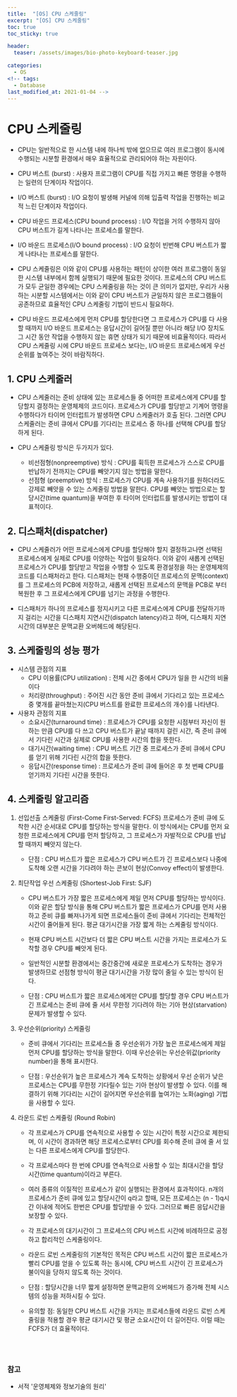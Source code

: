 ```yaml
---
title:  "[OS] CPU 스케줄링"
excerpt: "[OS] CPU 스케줄링"
toc: true
toc_sticky: true

header:
  teaser: /assets/images/bio-photo-keyboard-teaser.jpg

categories:
  - OS
<!-- tags:
  - Database 
last_modified_at: 2021-01-04 -->
---
```

# CPU 스케줄링
- CPU는 일반적으로 한 시스템 내에 하나씩 밖에 없으므로 여러 프로그램이 동시에 수행되는 시분할 환경에서 매우 효율적으로 관리되어야 하는 자원이다.

- CPU 버스트 (burst) : 사용자 프로그램이 CPU를 직접 가지고 빠른 명령을 수행하는 일련의 단계이자 작업이다.
- I/O 버스트 (burst) : I/O 요청이 발생해 커널에 의해 입출력 작업을 진행하는 비교적 느린 단계이자 작업이다.
- CPU 바운드 프로세스(CPU bound process) : I/O 작업을 거의 수행하지 않아 CPU 버스트가 길게 나타나는 프로세스를 말한다.
- I/O 바운드 프로세스(I/O bound process) : I/O 요청이 빈번해 CPU 버스트가 짧게 나타나는 프로세스를 말한다.

- CPU 스케줄링은 이와 같이 CPU를 사용하는 패턴이 상이한 여러 프로그램이 동일한 시스템 내부에서 함께 실행되기 때문에 필요한 것이다. 프로세스의 CPU 버스트가 모두 균일한 경우에는 CPU 스케줄링을 하는 것이
  큰 의미가 없지만, 우리가 사용하는 시분할 시스템에서는 이와 같이 CPU 버스트가 균일하지 않은 프로그램들이 공존하므로 효율적인 CPU 스케줄링 기법이 반드시 필요하다.
  
- CPU 바운드 프로세스에게 먼저 CPU를 할당한다면 그 프로세스가 CPU를 다 사용할 때까지 I/O 바운드 프로세스는 응답시간이 길어질 뿐만 아니라 해당 I/O 장치도 그 시간 동안 작업을 수행하지 않는 휴면 상태가
  되기 때문에 비효율적이다. 따라서 CPU 스케줄링 시에 CPU 바운드 프로세스 보다는, I/O 바운드 프로세스에게 우선순위를 높여주는 것이 바람직하다.

## 1. CPU 스케줄러

- CPU 스케줄러는 준비 상태에 있는 프로세스들 중 어떠한 프로세스에게 CPU를 할당할지 결정하는 운영체제의 코드이다. 프로세스가 CPU를 할당받고 기계어 명령을 수행하다가 타이머 인터럽트가 발생하면 CPU 스케줄러가 호출 된다.
  그러면 CPU 스케줄러는 준비 큐에서 CPU를 기다리는 프로세스 중 하나를 선택해 CPU를 할당하게 된다.
  
- CPU 스케줄링 방식은 두가지가 있다.
  - 비선점형(nonpreemptive) 방식 : CPU를 휙득한 프로세스가 스스로 CPU를 반납하기 전까지는 CPU를 빼앗기지 않는 방법을 말한다.
  - 선점형 (preemptive) 방식 : 프로세스가 CPU를 계속 사용하기를 원하더라도 강제로 빼앗을 수 있는 스케줄링 방법을 말한다. CPU를 빼앗는 방법으로는 할당시간(time quantum)을 부여한 후 타이머 인터럽트를 발생시키는
    방법이 대표적이다.
 
## 2. 디스패처(dispatcher)

- CPU 스케줄러가 어떤 프로세스에게 CPU를 할당해야 할지 결정하고나면 선택된 프로세스에게 실제로 CPU를 이양하는 작업이 필요하다. 이와 같이 새롭게 선택된 프로세스가 CPU를 할당받고 작업을 수행할 수 있도록 환경설정을
  하는 운영체제의 코드를 디스패처라고 한다. 디스패처는 현재 수행중이던 프로세스의 문맥(context)를 그 프로세스의 PCB에 저장하고, 새롭게 선택된 프로세스의 문맥을 PCB로 부터 복원한 후 그 프로세스에게 CPU를 넘기는 과정을
  수행한다.
  
- 디스패처가 하나의 프로세스를 정지시키고 다른 프로세스에게 CPU를 전달하기까지 걸리는 시간을 디스패치 지연시간(dispatch latency)라고 하며, 디스패치 지연시간의 대부분은 문맥교환 오버헤드에 해당된다.

## 3. 스케줄링의 성능 평가

- 시스템 관점의 지표
  - CPU 이용률(CPU utilization) : 전체 시간 중에서 CPU가 일을 한 시간의 비율이다
  - 처리량(throughput) : 주어진 시간 동안 준비 큐에서 기다리고 있는 프로세스 중 몇개를 끝마쳤는지(CPU 버스트를 완료한 프로세스의 개수)를 나타낸다.
- 사용자 관점의 지표
  - 소요시간(turnaround time) : 프로세스가 CPU를 요청한 시점부터 자신이 원하는 만큼 CPU를 다 쓰고 CPU 버스트가 끝날 때까지 걸린 시간, 즉 준비 큐에서 기다린 시간과 실제로 CPU를 사용한 시간의 합을 뜻한다.
  - 대기시간(waiting time) : CPU 버스트 기간 중 프로세스가 준비 큐에서 CPU를 얻기 위해 기다린 시간의 합을 뜻한다. 
  - 응답시간(response time) : 프로세스가 준비 큐에 들어온 후 첫 번째 CPU를 얻기까지 기다린 시간을 뜻한다. 

## 4. 스케줄링 알고리즘

1) 선입선출 스케줄링 (First-Come First-Served: FCFS)
   프로세스가 준비 큐에 도착한 시간 순서대로 CPU를 할당하는 방식을 말한다. 이 방식에서는 CPU를 먼저 요청한 프로세스에게 CPU를 먼저 할당하고, 그 프로세스가 자발적으로 CPU를 반납할 때까지 빼앗지 않는다.
   
   - 단점 : CPU 버스트가 짧은 프로세스가 CPU 버스트가 긴 프로세스보다 나중에 도착해 오랜 시간을 기다려야 하는 콘보이 현상(Convoy effect)이 발생한다. 
   
2) 최단작업 우선 스케줄링 (Shortest-Job First: SJF)
   - CPU 버스트가 가장 짧은 프로세스에게 제일 먼저 CPU를 할당하는 방식이다. 이와 같은 할당 방식을 통해 CPU 버스트가 짧은 프로세스가 CPU를 먼저 사용하고 준비 큐를 빠져나가게 되면 프로세스들이 준비 큐에서 
   기다리는 전체적인 시간이 줄어들게 된다. 평균 대기시간을 가장 짧게 하는 스케줄링 방식이다.
   
   - 현재 CPU 버스트 시간보다 더 짧은 CPU 버스트 시간을 가지는 프로세스가 도착할 경우 CPU를 빼앗게 된다.
   
   - 일반적인 시분할 환경에서는 중간중간에 새로운 프로세스가 도착하는 경우가 발생하므로 선점형 방식이 평균 대기시간을 가장 많이 줄일 수 있는 방식이 된다.
   
   - 단점 : CPU 버스트가 짧은 프로세스에게만 CPU를 할당할 경우 CPU 버스트가 긴 프로세스는 준비 큐에 줄 서서 무한정 기다려야 하는 기아 현상(starvation) 문제가 발생할 수 있다.

3) 우선순위(priority) 스케줄링
   - 준비 큐에서 기다리는 프로세스들 중 우선순위가 가장 높은 프로세스에게 제일 먼저 CPU를 할당하는 방식을 말한다. 이때 우선순위는 우선순위값(priority number)을 통해 표시한다.
   
   - 단점 : 우선순위가 높은 프로세스가 계속 도착하는 상황에서 우선 순위가 낮은 프로세스는 CPU를 무한정 기다릴수 있는 기아 현상이 발생할 수 있다. 이를 해결하기 위해 기다리는 시간이 길어지면 우선순위를
     높여가는 노화(aging) 기법을 사용할 수 있다. 
     
4) 라운드 로빈 스케줄링 (Round Robin)
   - 각 프로세스가 CPU를 연속적으로 사용할 수 있는 시간이 특정 시간으로 제한되며, 이 시간이 경과하면 해당 프로세스로부터 CPU를 회수해 준비 큐에 줄 서 있는 다른 프로세스에게 CPU를 할당한다. 

   - 각 프로세스마다 한 번에 CPU를 연속적으로 사용할 수 있는 최대시간을 할당 시간(time quantum)이라고 부른다. 

   - 여러 종류의 이질적인 프로세스가 같이 실행되는 환경에서 효과적이다. n개의 프로세스가 준비 큐에 있고 할당시간이 q라고 할때, 모든 프로세스는 (n - 1)q시간 이내에 적어도 한번은 CPU를 할당받을 수 있다.
     그러므로 빠른 응답시간을 보장할 수 있다.
   
   - 각 프로세스의 대기시간이 그 프로세스의 CPU 버스트 시간에 비례하므로 공정하고 합리적인 스케줄링이다.

   - 라운드 로빈 스케줄링의 기본적인 목적은 CPU 버스트 시간이 짧은 프로세스가 빨리 CPU를 얻을 수 있도록 하는 동시에, CPU 버스트 시간이 긴 프로세스가 불이익을 당하지 않도록 하는 것이다.

   - 단점 : 할당시간을 너무 짧게 설정하면 문맥교환의 오버헤드가 증가해 전체 시스템의 성능을 저하시킬 수 있다.
   
   - 유의할 점: 동일한 CPU 버스트 시간을 가지는 프로세스들에 라운드 로빈 스케줄링을 적용할 경우 평균 대기시간 및 평균 소요시간이 더 길어진다. 이럴 때는 FCFS가 더 효율적이다. 


<br><br>
### 참고
- 서적 '운영체제와 정보기술의 원리'
 
    



